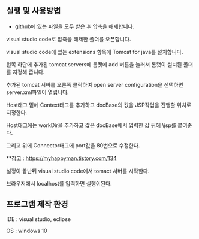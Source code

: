 ## 실행 및 사용방법

- github에 있는 파일을 모두 받은 후 압축을 해제합니다.

visual studio code로 압축을 해제한 폴더를 오픈합니다.

visual studio code에 있는 extensions 항목에 Tomcat for java를 설치합니다.

왼쪽 하단에 추가된 tomcat servers에 톰캣에 add 버튼을 눌러서 톰캣이 설치된 폴더를 지정해 줍니다.

추가된 tomcat 서버를 오른쪽 클릭하여 open server configuration을 선택하면 server.xml파일이 열립니다.

Host태그 밑에 Context태그를 추가하고 docBase의 값을 JSP작업을 진행할 위치로 지정한다.

Host태그에는 workDir을 추가하고 값은 docBase에서 입력한 값 뒤에 \jsp를 붙여준다.

그리고 위에 Connector태그에 port값을 80번으로 수정한다.

**참고 : https://myhappyman.tistory.com/134

설정이 끝난뒤 visual studio code에서 tomact 서버를 시작한다.

브라우저에서 localhost를 입력하면 실행이된다.


## 프로그램 제작 환경
IDE : visual studio, eclipse

OS : windows 10
